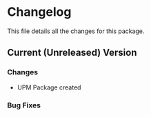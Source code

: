 # Changelog

This file details all the changes for this package.

## Current (Unreleased) Version

### Changes

- UPM Package created

### Bug Fixes